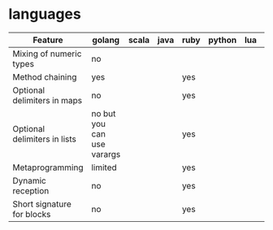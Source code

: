 languages
=========

| Feature | golang | scala | java | ruby | python | lua | c |
| ------- | ------ | ----- | ---- | ---- | ------ | --- | --- |
| Mixing of numeric types | no | | | | | | yes |
| Method chaining | yes | | | yes | | | |
| Optional delimiters in maps | no | | | yes | | | |
| Optional delimiters in lists  | no but you can use varargs | | | yes | | | |
| Metaprogramming | limited | | | yes | | | |
| Dynamic reception | no | | | yes | | | |
| Short signature for blocks | no | | | yes | | | |
